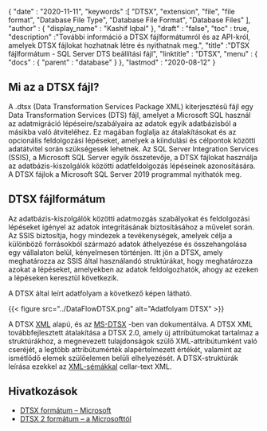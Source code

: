 {
  "date" : "2020-11-11",
  "keywords" :[ "DTSX", "extension", "file", "file format", "Database File Type", "Database File Format", "Database Files" ],
  "author" : {
    "display_name" : "Kashif Iqbal"
},
  "draft" : "false",
  "toc" : true,
  "description" :"További információ a DTSX fájlformátumról és az API-król, amelyek DTSX fájlokat hozhatnak létre és nyithatnak meg.",
  "title" :"DTSX fájlformátum - SQL Server DTS beállítási fájl",
  "linktitle" : "DTSX",
  "menu" : {
    "docs" : {
      "parent" : "database"
}
},
  "lastmod" : "2020-08-12"
}

## Mi az a DTSX fájl?

A .dtsx (Data Transformation Services Package XML) kiterjesztésű fájl egy Data Transformation Services (DTS) fájl, amelyet a Microsoft SQL használ az adatmigráció lépéseire/szabályaira az adatok egyik adatbázisból a másikba való átviteléhez. Ez magában foglalja az átalakításokat és az opcionális feldolgozási lépéseket, amelyek a kiindulási és célpontok közötti adatátvitel során szükségesek lehetnek. Az SQL Server Integration Services (SSIS), a Microsoft SQL Server egyik összetevője, a DTSX fájlokat használja az adatbázis-kiszolgálók közötti adatfeldolgozás lépéseinek azonosítására. A DTSX fájlok a Microsoft SQL Server 2019 programmal nyithatók meg.

## DTSX fájlformátum

Az adatbázis-kiszolgálók közötti adatmozgás szabályokat és feldolgozási lépéseket igényel az adatok integritásának biztosításához a művelet során. Az SSIS biztosítja, hogy mindezek a tevékenységek, amelyek célja a különböző forrásokból származó adatok áthelyezése és összehangolása egy vállalaton belül, kényelmesen történjen. Itt jön a DTSX, amely meghatározza az SSIS által használandó struktúrákat, hogy meghatározza azokat a lépéseket, amelyekben az adatok feldolgozhatók, ahogy az ezeken a lépéseken keresztül következik.

A DTSX által leírt adatfolyam a következő képen látható.

{{< figure src="../DataFlowDTSX.png" alt="Adatfolyam DTSX" >}}

A DTSX [XML](/hu/web/xml/) alapú, és az [MS-DTSX](https://learn.microsoft.com/en-us/openspecs/sql_data_portability/ms-dtsx/235600e9-0c13-4b5b-a388-aa3c65aec1dd) -ben van dokumentálva. A DTSX XML továbbfejlesztett átalakítása a DTSX 2.0, amely új attribútumokat tartalmaz a struktúrákhoz, a megnevezett tulajdonságok szülő XML-attribútumként való cseréjét, a legtöbb attribútumérték alapértelmezett értékét, valamint az ismétlődő elemek szülőelemen belüli elhelyezését. A DTSX-struktúrák leírása ezekkel az [XML-sémákkal](https://learn.microsoft.com/en-us/openspecs/sql_data_portability/ms-dtsx/e5095968-26ea-4824-a717-153ccee642dc) cellar-text XML.

## Hivatkozások

* [DTSX formátum – Microsoft](https://learn.microsoft.com/en-us/openspecs/sql_data_portability/ms-dtsx/235600e9-0c13-4b5b-a388-aa3c65aec1dd)
* [DTSX 2 formátum – a Microsofttól](https://learn.microsoft.com/en-us/openspecs/sql_data_portability/ms-dtsx2/fb216aa4-62ab-41c8-a6d5-5b1002739d21)

